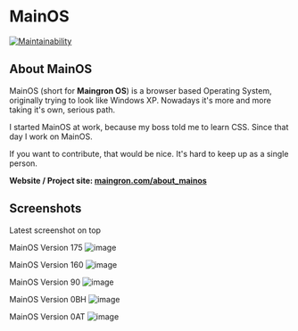 # MainOS

[![Maintainability](https://api.codeclimate.com/v1/badges/9d58a482a614229a0f83/maintainability)](https://codeclimate.com/github/Maingron/MainOS/maintainability)

## About MainOS

MainOS (short for **Maingron OS**) is a browser based Operating System, originally trying to look like Windows XP. Nowadays it's more and more taking it's own, serious path.

I started MainOS at work, because my boss told me to learn CSS. Since that day I work on MainOS.

If you want to contribute, that would be nice. It's hard to keep up as a single person.

**Website / Project site: [maingron.com/about_mainos](https://maingron.com/about_mainos)**


## Screenshots
Latest screenshot on top

MainOS Version 175
![image](https://maingron.com/img/mainos/version_00175.png)

MainOS Version 160
![image](https://maingron.com/img/mainos/version_00160.png)

MainOS Version 90
![image](https://maingron.com/img/mainos/version_00090.png)

MainOS Version 0BH
![image](https://maingron.com/img/mainos/version_0BH.png)

MainOS Version 0AT
![image](https://maingron.com/img/mainos/version_0AT.png)
